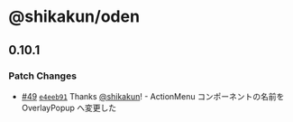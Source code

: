 # @shikakun/oden

## 0.10.1

### Patch Changes

- [#49](https://github.com/shikakun/oden/pull/49) [`e4eeb91`](https://github.com/shikakun/oden/commit/e4eeb919ff3bbdff6540f0579c0e016062832e66) Thanks [@shikakun](https://github.com/shikakun)! - ActionMenu コンポーネントの名前を OverlayPopup へ変更した
